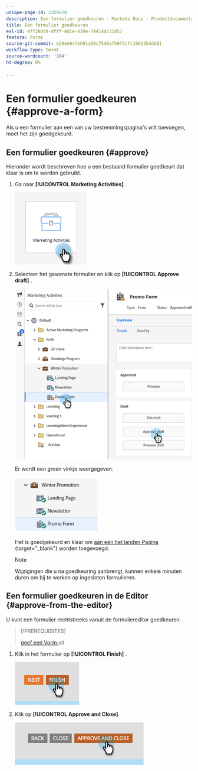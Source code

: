 ```yaml
---
unique-page-id: 2359578
description: Een formulier goedkeuren - Marketo Docs - Productdocumentatie
title: Een formulier goedkeuren
exl-id: 4ff280d9-dfff-4d1e-829e-74414d731d57
feature: Forms
source-git-commit: e29ee847eb91a59c75d0afb9f3cfc19622b4dd81
workflow-type: tm+mt
source-wordcount: '104'
ht-degree: 0%

---
```


# Een formulier goedkeuren {#approve-a-form}

Als u een formulier aan een van uw bestemmingspagina&#39;s wilt toevoegen, moet het zijn goedgekeurd.

## Een formulier goedkeuren {#approve}

Hieronder wordt beschreven hoe u een bestaand formulier goedkeurt dat klaar is om te worden gebruikt.

1. Ga naar **[!UICONTROL Marketing Activities]** .

   ![](assets/approve-a-form-1.png)

1. Selecteer het gewenste formulier en klik op **[!UICONTROL Approve draft]** .

   ![](assets/approve-a-form-2.png)

   Er wordt een groen vinkje weergegeven.

   ![](assets/approve-a-form-3.png)

   Het is goedgekeurd en klaar om [ aan een het landen Pagina ](/help/marketo/product-docs/demand-generation/landing-pages/understanding-landing-pages/approve-unapprove-or-delete-a-landing-page.md){target="_blank"} worden toegevoegd.

   >[!NOTE]
   >
   >Wijzigingen die u na goedkeuring aanbrengt, kunnen enkele minuten duren om bij te werken op ingesloten formulieren.

## Een formulier goedkeuren in de Editor {#approve-from-the-editor}

U kunt een formulier rechtstreeks vanuit de formuliereditor goedkeuren.

>[!PREREQUISITES]
>
>[ geef een Vorm ](/help/marketo/product-docs/demand-generation/forms/form-actions/edit-a-form.md) uit

1. Klik in het formulier op **[!UICONTROL Finish]** .

   ![](assets/approve-a-form-4.png)

1. Klik op **[!UICONTROL Approve and Close]**.

   ![](assets/approve-a-form-5.png)
